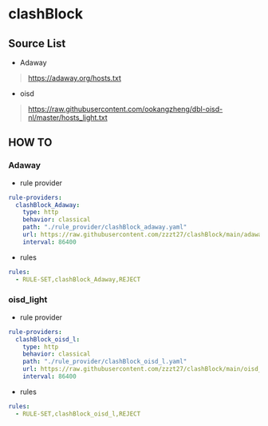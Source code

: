 # clashBlock

## Source List
* Adaway
> https://adaway.org/hosts.txt
* oisd
> https://raw.githubusercontent.com/ookangzheng/dbl-oisd-nl/master/hosts_light.txt


## HOW TO

### Adaway

* rule provider
```yaml
rule-providers:
  clashBlock_Adaway:
    type: http
    behavior: classical
    path: "./rule_provider/clashBlock_adaway.yaml"
    url: https://raw.githubusercontent.com/zzzt27/clashBlock/main/adaway.yaml
    interval: 86400
```

* rules
```yaml
rules:
  - RULE-SET,clashBlock_Adaway,REJECT
```

### oisd_light

* rule provider
```yaml
rule-providers:
  clashBlock_oisd_l:
    type: http
    behavior: classical
    path: "./rule_provider/clashBlock_oisd_l.yaml"
    url: https://raw.githubusercontent.com/zzzt27/clashBlock/main/oisd_light.yaml
    interval: 86400
```

* rules
```yaml
rules:
  - RULE-SET,clashBlock_oisd_l,REJECT
```
